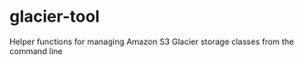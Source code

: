 # glacier-tool
Helper functions for managing Amazon S3 Glacier storage classes from the command line
